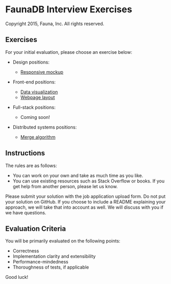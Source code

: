 # FaunaDB Interview Exercises

Copyright 2015, Fauna, Inc. All rights reserved.

## Exercises

For your initial evaluation, please choose an exercise below:

- Design positions:
  - [Responsive mockup](https://github.com/faunadb/exercises/blob/master/mock.md)

- Front-end positions:
  - [Data visualization](https://github.com/faunadb/exercises/blob/master/viz.md)
  - [Webpage layout](https://github.com/faunadb/exercises/blob/master/app.md)

- Full-stack positions:
  - Coming soon!

- Distributed systems positions:
  - [Merge algorithm](https://github.com/faunadb/exercises/blob/master/merge.md)

## Instructions

The rules are as follows:

- You can work on your own and take as much time as you like.
- You can use existing resources such as Stack Overflow or books. If you get help from another person, please let us know.

Please submit your solution with the job application upload form. Do not put your solution on GitHub. If you choose to include a README explaining your approach, we will take that into account as well. We will discuss with you if we have questions.

## Evaluation Criteria

You will be primarily evaluated on the following points:

- Correctness
- Implementation clarity and extensibility
- Performance-mindedness
- Thoroughness of tests, if applicable

Good luck!
